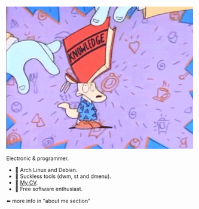 ![](images/rocko.gif)

Electronic & programmer.

- 🐧 Arch Linux and Debian.
- 🍼 Suckless tools (dwm, st and dmenu).
- 💼 [My CV](cv/cv.pdf).
- 🐃 Free software enthusiast.

⬅️ more info in "about me section"

